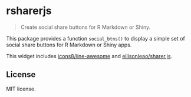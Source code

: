# rsharerjs

<!-- badges: start -->
<!-- badges: end -->

> Create social share buttons for R Markdown or Shiny.

This package provides a function `social_btns()` to display a simple set of social share buttons
for R Markdown or Shiny apps.

This widget includes [icons8/line-awesome](https://github.com/icons8/line-awesome) and [ellisonleao/sharer.js](https://github.com/ellisonleao/sharer.js).

## License

MIT license.
